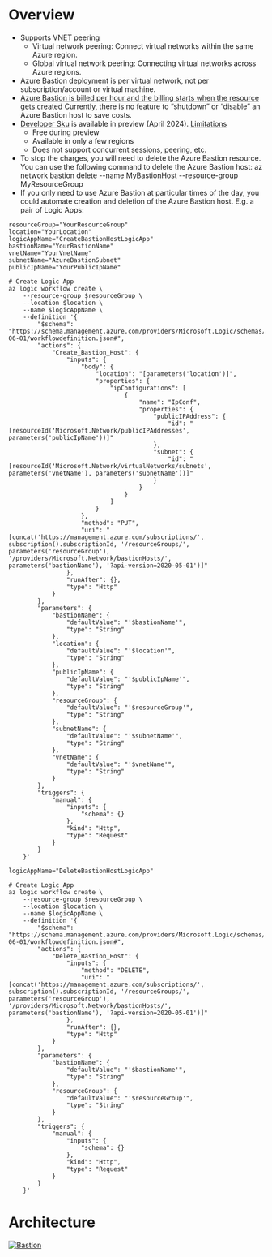# Overview
- Supports VNET peering
  - Virtual network peering: Connect virtual networks within the same Azure region.
  - Global virtual network peering: Connecting virtual networks across Azure regions.
- Azure Bastion deployment is per virtual network, not per subscription/account or virtual machine.
- [Azure Bastion is billed per hour and the billing starts when the resource gets created](https://azure.microsoft.com/en-us/pricing/details/azure-bastion/) Currently, there is no feature to “shutdown” or “disable” an Azure Bastion host to save costs.
- [Developer Sku](https://learn.microsoft.com/en-us/azure/bastion/quickstart-developer-sku) is available in preview (April 2024). [Limitations](https://learn.microsoft.com/en-us/azure/bastion/bastion-overview#sku)
  - Free during preview
  - Available in only a few regions
  - Does not support concurrent sessions, peering, etc.
- To stop the charges, you will need to delete the Azure Bastion resource. You can use the following command to delete the Azure Bastion host: az network bastion delete --name MyBastionHost --resource-group MyResourceGroup
- If you only need to use Azure Bastion at particular times of the day, you could automate creation and deletion of the Azure Bastion host. E.g. a pair of Logic Apps:
``` # Variables
resourceGroup="YourResourceGroup"
location="YourLocation"
logicAppName="CreateBastionHostLogicApp"
bastionName="YourBastionName"
vnetName="YourVnetName"
subnetName="AzureBastionSubnet"
publicIpName="YourPublicIpName"

# Create Logic App
az logic workflow create \
    --resource-group $resourceGroup \
    --location $location \
    --name $logicAppName \
    --definition '{
        "$schema": "https://schema.management.azure.com/providers/Microsoft.Logic/schemas/2016-06-01/workflowdefinition.json#",
        "actions": {
            "Create_Bastion_Host": {
                "inputs": {
                    "body": {
                        "location": "[parameters('location')]",
                        "properties": {
                            "ipConfigurations": [
                                {
                                    "name": "IpConf",
                                    "properties": {
                                        "publicIPAddress": {
                                            "id": "[resourceId('Microsoft.Network/publicIPAddresses', parameters('publicIpName'))]"
                                        },
                                        "subnet": {
                                            "id": "[resourceId('Microsoft.Network/virtualNetworks/subnets', parameters('vnetName'), parameters('subnetName'))]"
                                        }
                                    }
                                }
                            ]
                        }
                    },
                    "method": "PUT",
                    "uri": "[concat('https://management.azure.com/subscriptions/', subscription().subscriptionId, '/resourceGroups/', parameters('resourceGroup'), '/providers/Microsoft.Network/bastionHosts/', parameters('bastionName'), '?api-version=2020-05-01')]"
                },
                "runAfter": {},
                "type": "Http"
            }
        },
        "parameters": {
            "bastionName": {
                "defaultValue": "'$bastionName'",
                "type": "String"
            },
            "location": {
                "defaultValue": "'$location'",
                "type": "String"
            },
            "publicIpName": {
                "defaultValue": "'$publicIpName'",
                "type": "String"
            },
            "resourceGroup": {
                "defaultValue": "'$resourceGroup'",
                "type": "String"
            },
            "subnetName": {
                "defaultValue": "'$subnetName'",
                "type": "String"
            },
            "vnetName": {
                "defaultValue": "'$vnetName'",
                "type": "String"
            }
        },
        "triggers": {
            "manual": {
                "inputs": {
                    "schema": {}
                },
                "kind": "Http",
                "type": "Request"
            }
        }
    }'
 ```
``` # Variables
logicAppName="DeleteBastionHostLogicApp"

# Create Logic App
az logic workflow create \
    --resource-group $resourceGroup \
    --location $location \
    --name $logicAppName \
    --definition '{
        "$schema": "https://schema.management.azure.com/providers/Microsoft.Logic/schemas/2016-06-01/workflowdefinition.json#",
        "actions": {
            "Delete_Bastion_Host": {
                "inputs": {
                    "method": "DELETE",
                    "uri": "[concat('https://management.azure.com/subscriptions/', subscription().subscriptionId, '/resourceGroups/', parameters('resourceGroup'), '/providers/Microsoft.Network/bastionHosts/', parameters('bastionName'), '?api-version=2020-05-01')]"
                },
                "runAfter": {},
                "type": "Http"
            }
        },
        "parameters": {
            "bastionName": {
                "defaultValue": "'$bastionName'",
                "type": "String"
            },
            "resourceGroup": {
                "defaultValue": "'$resourceGroup'",
                "type": "String"
            }
        },
        "triggers": {
            "manual": {
                "inputs": {
                    "schema": {}
                },
                "kind": "Http",
                "type": "Request"
            }
        }
    }'
 ```

# Architecture

[![Bastion](https://learn.microsoft.com/en-us/azure/bastion/media/vnet-peering/design.png)](https://learn.microsoft.com/en-us/azure/bastion/media/vnet-peering/design.png)
